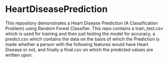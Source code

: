 # HeartDiseasePrediction
This repository demonstrates a Heart Disease Prediction (A Classification Problem) using Random Forest Classifier.
This repo contains a train_test.csv which is used for training and then just testing the model for accuracy, a predict.csv which contains the data on the basis of which the Prediction is made whether a person with the following features would have Heart Disease or not, and finally a final.csv on which the predicted values are written upon. 
